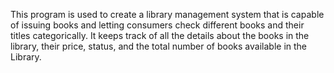 This program is used to create a library management system that is capable of issuing books and letting consumers check different books and their titles categorically. It keeps track of all the details about the books in the library, their price, status, and the total number of books available in the Library.
